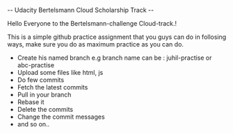 -- Udacity Bertelsmann Cloud Scholarship Track -- 

Hello Everyone to the Bertelsmann-challenge Cloud-track.!

This is a simple github practice assignment that you guys can do in follosing ways, make sure you do as maximum practice as you can do. 

- Create his named branch e.g branch name can be : juhil-practise or abc-practise
- Upload some files like html, js
- Do few commits
- Fetch the latest commits
- Pull in your branch
- Rebase it
- Delete the commits
- Change the commit messages 
- and so on..
